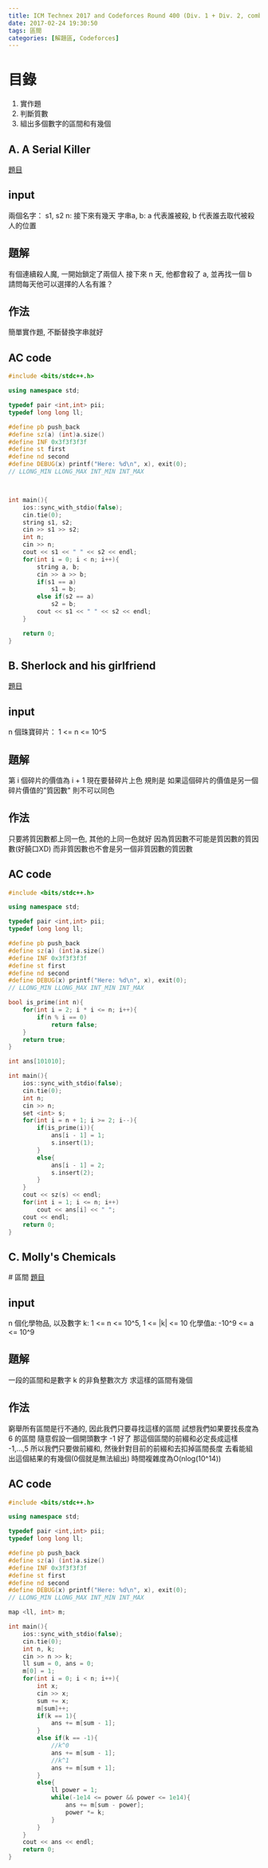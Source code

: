 ```yaml
---
title: ICM Technex 2017 and Codeforces Round 400 (Div. 1 + Div. 2, combined)
date: 2017-02-24 19:30:50
tags: 區間
categories: [解題區, Codeforces]
---
```

目錄
===
1. 實作題
2. 判斷質數
3. 組出多個數字的區間和有幾個

## A. A Serial Killer
[題目](http://codeforces.com/contest/776/problem/A)

## input
兩個名字： s1, s2
n: 接下來有幾天
字串a, b: a 代表誰被殺, b 代表誰去取代被殺人的位置

## 題解
有個連續殺人魔, 一開始鎖定了兩個人
接下來 n 天, 他都會殺了 a, 並再找一個 b
請問每天他可以選擇的人名有誰？

## 作法
簡單實作題, 不斷替換字串就好

## AC code
```cpp
#include <bits/stdc++.h>

using namespace std;

typedef pair <int,int> pii;
typedef long long ll;

#define pb push_back
#define sz(a) (int)a.size()
#define INF 0x3f3f3f3f
#define st first
#define nd second
#define DEBUG(x) printf("Here: %d\n", x), exit(0);
// LLONG_MIN LLONG_MAX INT_MIN INT_MAX



int main(){
    ios::sync_with_stdio(false);
    cin.tie(0);
    string s1, s2;
    cin >> s1 >> s2;
    int n;
    cin >> n;
    cout << s1 << " " << s2 << endl;
    for(int i = 0; i < n; i++){
        string a, b;
        cin >> a >> b;
        if(s1 == a)
            s1 = b;
        else if(s2 == a)
            s2 = b;
        cout << s1 << " " << s2 << endl;
    }

    return 0;
}
```

## B. Sherlock and his girlfriend
[題目](http://codeforces.com/contest/776/problem/B)

## input
n 個珠寶碎片： 1 <= n <= 10^5

## 題解
第 i 個碎片的價值為 i + 1
現在要替碎片上色
規則是 如果這個碎片的價值是另一個碎片價值的"質因數"
則不可以同色

## 作法
只要將質因數都上同一色, 其他的上同一色就好
因為質因數不可能是質因數的質因數(好饒口XD)
而非質因數也不會是另一個非質因數的質因數

## AC code
```cpp
#include <bits/stdc++.h>

using namespace std;

typedef pair <int,int> pii;
typedef long long ll;

#define pb push_back
#define sz(a) (int)a.size()
#define INF 0x3f3f3f3f
#define st first
#define nd second
#define DEBUG(x) printf("Here: %d\n", x), exit(0);
// LLONG_MIN LLONG_MAX INT_MIN INT_MAX

bool is_prime(int n){
	for(int i = 2; i * i <= n; i++){
		if(n % i == 0)
			return false;
	}
	return true;
}

int ans[101010];

int main(){
    ios::sync_with_stdio(false);
    cin.tie(0);
    int n;
    cin >> n;
    set <int> s;
    for(int i = n + 1; i >= 2; i--){
        if(is_prime(i)){
            ans[i - 1] = 1;
            s.insert(1);
        }
        else{
            ans[i - 1] = 2;
            s.insert(2);
        }
    }
    cout << sz(s) << endl;
    for(int i = 1; i <= n; i++)
        cout << ans[i] << " ";
    cout << endl;
    return 0;
}
```

## C. Molly's Chemicals
\# 區間
[題目](http://codeforces.com/contest/776/problem/C)

## input
n 個化學物品, 以及數字 k: 1 <= n <= 10^5, 1 <= |k| <= 10
化學值a: -10^9 <= a <= 10^9

## 題解
一段的區間和是數字 k 的非負整數次方
求這樣的區間有幾個

## 作法
窮舉所有區間是行不通的, 因此我們只要尋找這樣的區間
試想我們如果要找長度為 6 的區間
隨意假設一個開頭數字 -1 好了
那這個區間的前綴和必定長成這樣 -1,...,5
所以我們只要做前綴和, 然後針對目前的前綴和去扣掉區間長度
去看能組出這個結果的有幾個(0個就是無法組出)
時間複雜度為O(nlog(10^14))
## AC code
```cpp
#include <bits/stdc++.h>

using namespace std;

typedef pair <int,int> pii;
typedef long long ll;

#define pb push_back
#define sz(a) (int)a.size()
#define INF 0x3f3f3f3f
#define st first
#define nd second
#define DEBUG(x) printf("Here: %d\n", x), exit(0);
// LLONG_MIN LLONG_MAX INT_MIN INT_MAX

map <ll, int> m;

int main(){
    ios::sync_with_stdio(false);
    cin.tie(0);
    int n, k;
    cin >> n >> k;
    ll sum = 0, ans = 0;
    m[0] = 1;
    for(int i = 0; i < n; i++){
        int x;
        cin >> x;
        sum += x;
        m[sum]++;
        if(k == 1){
            ans += m[sum - 1];
        }
        else if(k == -1){
            //k^0
            ans += m[sum - 1];
            //k^1
            ans += m[sum + 1];
        }
        else{
            ll power = 1;
            while(-1e14 <= power && power <= 1e14){
                ans += m[sum - power];
                power *= k;
            }
        }
    }
    cout << ans << endl;
    return 0;
}
```
